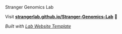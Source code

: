 
 Stranger Genomics Lab

Visit **[strangerlab.github.io/Stranger-Genomics-Lab](https://strangerlab.github.io/Stranger-Genomics-Lab)** 🚀

_Built with [Lab Website Template](https://greene-lab.gitbook.io/lab-website-template-docs)_
